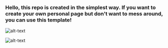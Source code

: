 ### Hello, this repo is created in the simplest way. If you want to create your own personal page but don't want to mess around, you can use this template!

![alt-text](https://github.com/emreyesilyurt/personal_page/blob/main/screenshot/ss1.png?raw=true)

![alt-text](https://github.com/emreyesilyurt/personal_page/blob/main/screenshot/ss2.png?raw=true)
